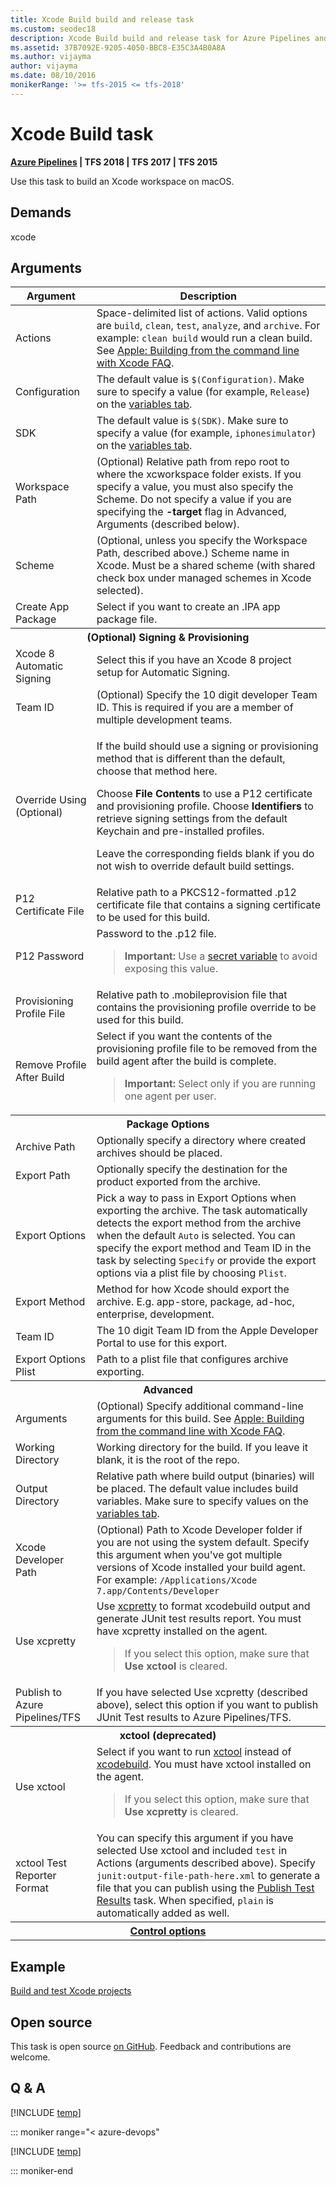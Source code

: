 ```yaml
---
title: Xcode Build build and release task
ms.custom: seodec18
description: Xcode Build build and release task for Azure Pipelines and Team Foundation Server (TFS)
ms.assetid: 37B7092E-9205-4050-BBC8-E35C3A4B0A8A
ms.author: vijayma
author: vijayma
ms.date: 08/10/2016
monikerRange: '>= tfs-2015 <= tfs-2018'
---
```


# Xcode Build task

**[Azure Pipelines](xcode.md) | TFS 2018 | TFS 2017 | TFS 2015**

Use this task to build an Xcode workspace on macOS.

## Demands

xcode

## Arguments

<table>
<thead>
<tr>
<th>Argument</th>
<th>Description</th>
</tr>
</thead>
<tr>
<td>Actions</td>
<td>
Space-delimited list of actions.  Valid options are <code>build</code>, <code>clean</code>, <code>test</code>, <code>analyze</code>, and <code>archive</code>.  For example: <code>clean build</code> would run a clean build.  See <a href="https://developer.apple.com/library/archive/technotes/tn2339/_index.html" data-raw-source="[Apple: Building from the command line with Xcode FAQ](https://developer.apple.com/library/archive/technotes/tn2339/_index.html)">Apple: Building from the command line with Xcode FAQ</a>.
</td>
</tr>
<tr>
<td>Configuration</td>
<td>
The default value is <code>$(Configuration)</code>. Make sure to specify a value (for example, <code>Release</code>) on the <a href="../../build/variables.md" data-raw-source="[variables tab](../../build/variables.md)">variables tab</a>.
</td>
</tr>
<tr>
<td>SDK</td>
<td>
The default value is <code>$(SDK)</code>. Make sure to specify a value (for example, <code>iphonesimulator</code>) on the <a href="../../build/variables.md" data-raw-source="[variables tab](../../build/variables.md)">variables tab</a>.
</td>
</tr>
<tr>
<td>Workspace Path</td>
<td>
(Optional) Relative path from repo root to where the xcworkspace folder exists. If you specify a value, you must also specify the Scheme. Do not specify a value if you are specifying the <strong>-target</strong> flag in Advanced, Arguments (described below).
</td>
</tr>
<tr>
<td>Scheme</td>
<td>
(Optional, unless you specify the Workspace Path, described above.) Scheme name in Xcode. Must be a shared scheme (with shared check box under managed schemes in Xcode selected).
</td>
</tr>
<tr>
<td>Create App Package</td>
<td>
Select if you want to create an .IPA app package file.
</td>
</tr>
<tr>
<th style="text-align: center" colspan="2">(Optional) Signing &amp; Provisioning</th>
</tr>
<tr>
<td>Xcode 8 Automatic Signing</td>
<td>
Select this if you have an Xcode 8 project setup for Automatic Signing.
</td>
</tr>
<tr>
<td>Team ID</td>
<td>
(Optional) Specify the 10 digit developer Team ID. This is required if you are a member of multiple development teams.
</td>
</tr>
<tr>
<td>Override Using (Optional)</td>
<td>
<p>If the build should use a signing or provisioning method that is different than the default, choose that method here.</p>
<p>Choose <strong>File Contents</strong> to use a P12 certificate and provisioning profile.
Choose <strong>Identifiers</strong> to retrieve signing settings from the default Keychain and pre-installed profiles.</p>
<p>Leave the corresponding fields blank if you do not wish to override default build settings.</p>
</td>
</tr>
<tr>
<td>P12 Certificate File</td>
<td>
Relative path to a PKCS12-formatted .p12 certificate file that contains a signing certificate to be used for this build.
</td>
</tr>
<tr>
<td>P12 Password</td>
<td>
Password to the .p12 file.
<blockquote><strong>Important: </strong> Use a <a href="../../build/variables.md" data-raw-source="[secret variable](../../build/variables.md)">secret variable</a> to avoid exposing this value.</blockquote>
</td>
</tr>
<tr>
<td>Provisioning Profile File</td>
<td>
Relative path to .mobileprovision file that contains the provisioning profile override to be used for this build.
</td>
</tr>
<tr>
<td>Remove Profile After Build</td>
<td>
Select if you want the contents of the provisioning profile file to be removed from the build agent after the build is complete.
<blockquote><strong>Important: </strong> Select only if you are running one agent per user.</blockquote>
</td>
</tr>
<tr>
<th style="text-align: center" colspan="2">Package Options</th>
</tr>
<tr>
<td>Archive Path</td>
<td>
Optionally specify a directory where created archives should be placed.
</td>
</tr>
<tr>
<td>Export Path</td>
<td>
Optionally specify the destination for the product exported from the archive.
</td>
</tr>
<tr>
<td>Export Options</td>
<td>
Pick a way to pass in Export Options when exporting the archive. The task automatically detects the export method from the archive when the default <code>Auto</code> is selected.
You can specify the export method and Team ID in the task by selecting <code>Specify</code> or provide the export options via a plist file by choosing <code>Plist</code>.
</td>
</tr>
<tr>
<td>Export Method</td>
<td>
Method for how Xcode should export the archive. E.g. app-store, package, ad-hoc, enterprise, development.
</td>
</tr>
<tr>
<td>Team ID</td>
<td>
The 10 digit Team ID from the Apple Developer Portal to use for this export.
</td>
</tr>
<tr>
<td>Export Options Plist</td>
<td>
Path to a plist file that configures archive exporting.
</td>
</tr>
<tr>
<th style="text-align: center" colspan="2">Advanced</th>
</tr>
<tr>
<td>Arguments</td>
<td>
(Optional) Specify additional command-line arguments for this build. See <a href="https://developer.apple.com/library/archive/technotes/tn2339/_index.html" data-raw-source="[Apple: Building from the command line with Xcode FAQ](https://developer.apple.com/library/archive/technotes/tn2339/_index.html)">Apple: Building from the command line with Xcode FAQ</a>.
</td>
</tr>
<tr>
<td>Working Directory</td>
<td>
Working directory for the build. If you leave it blank, it is the root of the repo.
</td>
</tr>
<tr>
<td>Output Directory</td>
<td>
Relative path where build output (binaries) will be placed. The default value includes build variables. Make sure to specify values on the <a href="../../build/variables.md" data-raw-source="[variables tab](../../build/variables.md)">variables tab</a>.
</td>
</tr>
<tr>
<td>Xcode Developer Path</td>
<td>
(Optional) Path to Xcode Developer folder if you are not using the system default. Specify this argument when you&#39;ve got multiple versions of Xcode installed your build agent. For example: <code>/Applications/Xcode 7.app/Contents/Developer</code>
</td>
</tr>
<tr>
<td>Use xcpretty</td>
<td>
Use <a href="https://github.com/supermarin/xcpretty/blob/master/README.md" data-raw-source="[xcpretty](https://github.com/supermarin/xcpretty/blob/master/README.md)">xcpretty</a> to format xcodebuild output and generate JUnit test results report. You must have xcpretty installed on the agent.
<blockquote>If you select this option, make sure that <strong>Use xctool</strong> is cleared.</blockquote>
</td>
</tr>
<tr>
<td>Publish to Azure Pipelines/TFS</td>
<td>
If you have selected Use xcpretty (described above), select this option if you want to publish JUnit Test results to Azure Pipelines/TFS.
</td>
</tr>
<tr>
<th style="text-align: center" colspan="2">xctool (deprecated)</th>
</tr>
<tr>
<td>Use xctool</td>
<td>
Select if you want to run <a href="https://github.com/facebook/xctool/blob/master/README.md" data-raw-source="[xctool](https://github.com/facebook/xctool/blob/master/README.md)">xctool</a> instead of <a href="https://developer.apple.com/library/archive/technotes/tn2339/_index.html" data-raw-source="[xcodebuild](https://developer.apple.com/library/archive/technotes/tn2339/_index.html)">xcodebuild</a>. You must have xctool installed on the agent.
<blockquote>If you select this option, make sure that <strong>Use xcpretty</strong> is cleared.</blockquote>
</td>
</tr>
<tr>
<td>xctool Test Reporter Format</td>
<td>
You can specify this argument if you have selected Use xctool and included <code>test</code> in Actions (arguments described above). Specify <code>junit:output-file-path-here.xml</code> to generate a file that you can publish using the <a href="https://github.com/microsoft/azure-pipelines-tasks/tree/master/Tasks/PublishTestResultsV1" data-raw-source="[Publish Test Results](https://github.com/microsoft/azure-pipelines-tasks/tree/master/Tasks/PublishTestResultsV1)">Publish Test Results</a> task. When specified, <code>plain</code> is automatically added as well.
</td>
</tr>


<tr>
<th style="text-align: center" colspan="2"><a href="~/pipelines/process/tasks.md#controloptions" data-raw-source="[Control options](../../process/tasks.md#controloptions)">Control options</a></th>
</tr>

</table>

## Example

[Build and test Xcode projects](../../ecosystems/xcode.md)

## Open source

This task is open source [on GitHub](https://github.com/Microsoft/azure-pipelines-tasks). Feedback and contributions are welcome.

## Q & A
<!-- BEGINSECTION class="md-qanda" -->

[!INCLUDE [temp](../../includes/qa-agents.md)]

::: moniker range="< azure-devops"

[!INCLUDE [temp](../../includes/qa-versions.md)]

::: moniker-end

<!-- ENDSECTION -->
